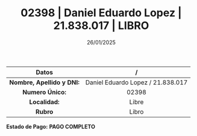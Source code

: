﻿---
title: 02398 | Daniel Eduardo Lopez | 21.838.017 | LIBRO
date: 26/01/2025
draft: false
tags: ['libre', 'titular', 'libro']
---

|          **Datos**          |  /  |
|:---------------------------:|:---:|
| **Nombre, Apellido y DNI:** | Daniel Eduardo Lopez / 21.838.017 |
|      **Numero Único:**      | 02398 |
|        **Localidad:**       | Libre |
|          **Rubro**          | Libro |

**Estado de Pago:** **PAGO COMPLETO**
